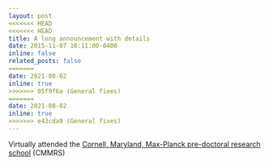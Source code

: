 ```yaml
---
layout: post
<<<<<<< HEAD
<<<<<<< HEAD
title: A long announcement with details
date: 2015-11-07 16:11:00-0400
inline: false
related_posts: false
=======
date: 2021-08-02
inline: true
>>>>>>> 05f9f6a (General fixes)
=======
date: 2021-08-02
inline: true
>>>>>>> e43cda9 (General fixes)
---
```


Virtually attended the <a href="https://cmmrs.mpi-sws.org" target="_blank" title="Cornell, Maryland and Max-Planck pre-doctoral research school on emerging research trends in Computer Science">Cornell, Maryland, Max-Planck pre-doctoral research school</a> (CMMRS)

